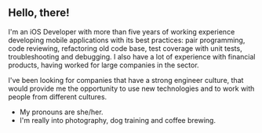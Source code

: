 ## Hello, there!

I'm an iOS Developer with more than five years of working experience developing mobile applications with its best practices: pair programming, code reviewing, refactoring old code base, test coverage with unit tests, troubleshooting and debugging. I also have a lot of experience with financial products, having worked for large companies in the sector. 

I've been looking for companies that have a strong engineer culture, that would provide me the opportunity to use new technologies and to work with people from different cultures.

* My pronouns are she/her.
* I'm really into photography, dog training and coffee brewing.
